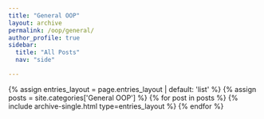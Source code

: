 ```yaml
---
title: "General OOP"
layout: archive
permalink: /oop/general/
author_profile: true
sidebar:
  title: "All Posts"
  nav: "side"

---
```


{% assign entries_layout = page.entries_layout | default: 'list' %}
{% assign posts = site.categories['General OOP'] %}
{% for post in posts %} {% include archive-single.html type=entries_layout %} {% endfor %}
